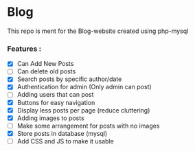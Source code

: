 # Blog
This repo is ment for the Blog-website created using php-mysql


### Features :

- [x] Can Add New Posts
- [ ] Can delete old posts
- [x] Search posts by specific author/date
- [x] Authentication for admin (Only admin can post)
- [ ] Adding users that can post
- [x] Buttons for easy navigation
- [x] Display less posts per page (reduce cluttering)
- [x] Adding images to posts
- [ ] Make some arrangement for posts with no images
- [x] Store posts in database (mysql)
- [ ] Add CSS and JS to make it usable